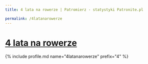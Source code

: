 ```yaml
---
title: 4 lata na rowerze | Patromierz - statystyki Patronite.pl

permalink: /4latanarowerze
---
```


# [4 lata na rowerze](https://patronite.pl/4latanarowerze)

{% include profile.md name="4latanarowerze" prefix="4" %}
